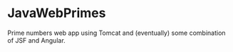 JavaWebPrimes
=============

Prime numbers web app using Tomcat and (eventually) some combination of JSF and Angular.
